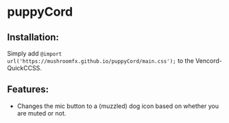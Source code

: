 # puppyCord

## Installation:
Simply add `@import url('https://mushroomfx.github.io/puppyCord/main.css');` to the Vencord-QuickCCSS.

## Features:
- Changes the mic button to a (muzzled) dog icon based on whether you are muted or not.